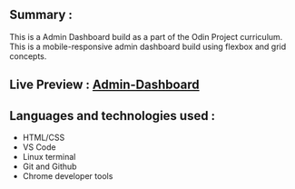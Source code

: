 ## Summary :
This is a Admin Dashboard build as a part of the Odin Project curriculum.
This is a mobile-responsive admin dashboard build using flexbox and grid concepts.


## Live Preview : [Admin-Dashboard](https://bluelordd.github.io/admin-dashboard/)

## Languages and technologies used : 
* HTML/CSS
* VS Code
* Linux terminal
* Git and Github
* Chrome developer tools